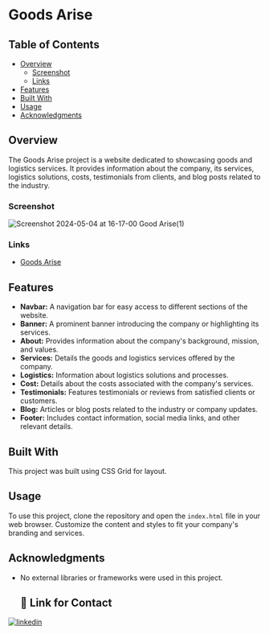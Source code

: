 
# Goods Arise

## Table of Contents

- [Overview](#overview)
  - [Screenshot](#screenshot)
  - [Links](#links)
- [Features](#features)
- [Built With](#built-with)
- [Usage](#usage)
- [Acknowledgments](#acknowledgments)

## Overview

The Goods Arise project is a website dedicated to showcasing goods and logistics services. It provides information about the company, its services, logistics solutions, costs, testimonials from clients, and blog posts related to the industry.

### Screenshot

![Screenshot 2024-05-04 at 16-17-00 Good Arise(1)](https://github.com/manikandaraj-T-N/project-5-for-frontend/assets/93505267/fe7ca67c-2023-402f-8a8f-c0711939c519)

### Links

- [Goods Arise ](https://project-6-for-frontend.vercel.app/) 

## Features

- **Navbar:** A navigation bar for easy access to different sections of the website.
- **Banner:** A prominent banner introducing the company or highlighting its services.
- **About:** Provides information about the company's background, mission, and values.
- **Services:** Details the goods and logistics services offered by the company.
- **Logistics:** Information about logistics solutions and processes.
- **Cost:** Details about the costs associated with the company's services.
- **Testimonials:** Features testimonials or reviews from satisfied clients or customers.
- **Blog:** Articles or blog posts related to the industry or company updates.
- **Footer:** Includes contact information, social media links, and other relevant details.

## Built With

This project was built using CSS Grid for layout.

## Usage

To use this project, clone the repository and open the `index.html` file in your web browser. Customize the content and styles to fit your company's branding and services.


## Acknowledgments

- No external libraries or frameworks were used in this project.

  ## 🔗 Link for Contact

[![linkedin](https://img.shields.io/badge/linkedin-0A66C2?style=for-the-badge&logo=linkedin&logoColor=white)](https://www.linkedin.com/in/manikandaraj-t-n-834189173/)

